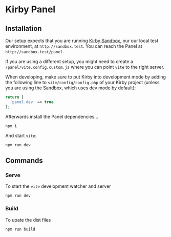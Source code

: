 # Kirby Panel

## Installation

Our setup expects that you are running [Kirby Sandbox](https://github.com/getkirby/sandbox), our our local test environment, at `http://sandbox.test`. You can reach the Panel at `http://sandbox.test/panel`.

If you are using a different setup, you might need to create a `/panel/vite.config.custom.js` where you can point `vite` to the right server.

When developing, make sure to put Kirby into development mode by adding the following line to `site/config/config.php` of your Kirby project (unless you are using the Sandbox, which uses dev mode by default):

```php
return [
  'panel.dev' => true
];
```

Afterwards install the Panel dependencies…

```
npm i
```

And start `vite`:

```
npm run dev
```

## Commands

### Serve

To start the `vite` development watcher and server

```
npm run dev
```

### Build

To upate the dist files

```
npm run build
```